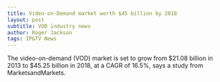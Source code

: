 ```yaml
---
title: Video-on-Demand market worth $45 billion by 2018
layout: post
subtitle: VOD industry news
author: Roger Jackson
tags: IP&TV News
---
```

The video-on-demand (VOD) market is set to grow from $21.08 billion in 2013 to $45.25 billion in 2018, at a CAGR of 16.5%, says a study from MarketsandMarkets.
